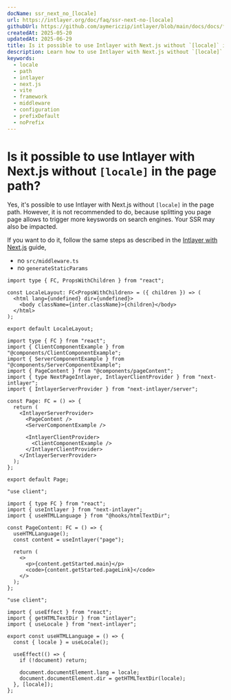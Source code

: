 ```yaml
---
docName: ssr_next_no_[locale]
url: https://intlayer.org/doc/faq/ssr-next-no-[locale]
githubUrl: https://github.com/aymericzip/intlayer/blob/main/docs/docs/frequent_questions/ssr_next_no_[locale].md
createdAt: 2025-05-20
updatedAt: 2025-06-29
title: Is it possible to use Intlayer with Next.js without `[locale]` in the page path?
description: Learn how to use Intlayer with Next.js without `[locale]` in the page path.
keywords:
  - locale
  - path
  - intlayer
  - next.js
  - vite
  - framework
  - middleware
  - configuration
  - prefixDefault
  - noPrefix
---
```


# Is it possible to use Intlayer with Next.js without `[locale]` in the page path?

Yes, it's possible to use Intlayer with Next.js without `[locale]` in the page path. However, it is not recommended to do, because splitting you page page allows to trigger more keyswords on search engines. Your SSR may also be impacted.

If you want to do it, follow the same steps as described in the [Intlayer with Next.js](https://intlayer.org/doc/environment/nextjs) guide,

- no `src/middleware.ts`
- no `generateStaticParams`

```tsx fileName="src/app/layout.tsx"
import type { FC, PropsWithChildren } from "react";

const LocaleLayout: FC<PropsWithChildren> = ({ children }) => (
  <html lang={undefined} dir={undefined}>
    <body className={inter.className}>{children}</body>
  </html>
);

export default LocaleLayout;
```

```tsx fileName="src/app/page.tsx"
import type { FC } from "react";
import { ClientComponentExample } from "@components/ClientComponentExample";
import { ServerComponentExample } from "@components/ServerComponentExample";
import { PageContent } from "@components/pageContent";
import { type NextPageIntlayer, IntlayerClientProvider } from "next-intlayer";
import { IntlayerServerProvider } from "next-intlayer/server";

const Page: FC = () => {
  return (
    <IntlayerServerProvider>
      <PageContent />
      <ServerComponentExample />

      <IntlayerClientProvider>
        <ClientComponentExample />
      </IntlayerClientProvider>
    </IntlayerServerProvider>
  );
};

export default Page;
```

```tsx fileName="src/component/pageContent.ts"
"use client";

import { type FC } from "react";
import { useIntlayer } from "next-intlayer";
import { useHTMLLanguage } from "@hooks/htmlTextDir";

const PageContent: FC = () => {
  useHTMLLanguage();
  const content = useIntlayer("page");

  return (
    <>
      <p>{content.getStarted.main}</p>
      <code>{content.getStarted.pageLink}</code>
    </>
  );
};
```

```tsx fileName="src/hooks/htmlTextDir.ts"
"use client";

import { useEffect } from "react";
import { getHTMLTextDir } from "intlayer";
import { useLocale } from "next-intlayer";

export const useHTMLLanguage = () => {
  const { locale } = useLocale();

  useEffect(() => {
    if (!document) return;

    document.documentElement.lang = locale;
    document.documentElement.dir = getHTMLTextDir(locale);
  }, [locale]);
};
```
